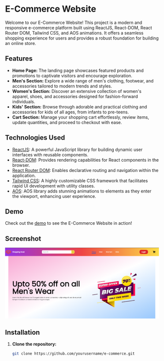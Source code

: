 # E-Commerce Website

Welcome to our E-Commerce Website! This project is a modern and responsive e-commerce platform built using ReactJS, React-DOM, React Router DOM, Tailwind CSS, and AOS animations. It offers a seamless shopping experience for users and provides a robust foundation for building an online store.

## Features

- **Home Page:** The landing page showcases featured products and promotions to captivate visitors and encourage exploration.
- **Men's Section:** Explore a wide range of men's clothing, footwear, and accessories tailored to modern trends and styles.
- **Women's Section:** Discover an extensive collection of women's apparel, shoes, and accessories designed for fashion-forward individuals.
- **Kids' Section:** Browse through adorable and practical clothing and accessories for kids of all ages, from infants to pre-teens.
- **Cart Section:** Manage your shopping cart effortlessly, review items, update quantities, and proceed to checkout with ease.

## Technologies Used

- [ReactJS](https://reactjs.org/): A powerful JavaScript library for building dynamic user interfaces with reusable components.
- [React-DOM](https://reactjs.org/docs/react-dom.html): Provides rendering capabilities for React components in the browser.
- [React Router DOM](https://reactrouter.com/web/guides/quick-start): Enables declarative routing and navigation within the application.
- [Tailwind CSS](https://tailwindcss.com/): A highly customizable CSS framework that facilitates rapid UI development with utility classes.
- [AOS](https://michalsnik.github.io/aos/): AOS library adds stunning animations to elements as they enter the viewport, enhancing user experience.

## Demo

Check out the [demo](https://yourdemo.com) to see the E-Commerce Website in action!

## Screenshot

![E-Commerce Website Screenshot](screenshot.png)

## Installation

1. **Clone the repository:**

   ```bash
   git clone https://github.com/yourusername/e-commerce.git
   ```
